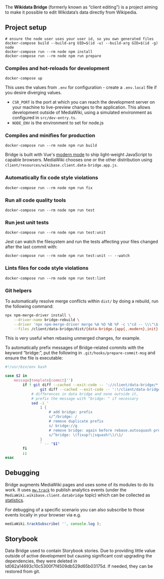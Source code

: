 The **Wikidata Bridge** (formerly known as “client editing”) is a project aiming to make it possible to edit Wikidata’s data directly from Wikipedia.

## Project setup
```
# ensure the node user uses your user id, so you own generated files
docker-compose build --build-arg UID=$(id -u) --build-arg GID=$(id -g) node
docker-compose run --rm node npm install
docker-compose run --rm node npm run prepare
```

### Compiles and hot-reloads for development
```
docker-compose up
```

This uses the values from `.env` for configuration - create a `.env.local` file if you desire diverging values.

* `CSR_PORT` is the port at which you can reach the development server on your machine to live-preview changes to the application. This allows development outside of MediaWiki, using a simulated environment as configured in `src/dev-entry.ts`.
* `NODE_ENV` is the environment to set for node.js


### Compiles and minifies for production
```
docker-compose run --rm node npm run build
```

Bridge is built with Vue's [modern mode](https://cli.vuejs.org/guide/browser-compatibility.html#modern-mode) to ship light-weight JavaScript to capable browsers. MediaWiki chooses one or the other distribution using `client/resources/wikibase.client.data-bridge.app.js`.

### Automatically fix code style violations
```
docker-compose run --rm node npm run fix
```

### Run all code quality tools
```
docker-compose run --rm node npm run test
```

### Run jest unit tests
```
docker-compose run --rm node npm run test:unit
```
Jest can watch the filesystem and run the tests affecting your files changed after the last commit with:
```
docker-compose run --rm node npm run test:unit -- --watch
```

### Lints files for code style violations
```
docker-compose run --rm node npm run test:lint
```

### Git helpers

To automatically resolve merge conflicts within `dist/` by doing a rebuild, run the following command:

```sh
npx npm-merge-driver install \
    --driver-name bridge-rebuild \
    --driver 'npx npm-merge-driver merge %A %O %B %P -c \"cd -- \\\"\$(git rev-parse --show-toplevel)/client/data-bridge\\\" && npm ci && npm run build:app\"' \
    --files /client/data-bridge/dist/{data-bridge.{app{,.modern},init}.js,css/data-bridge.app.css}
```

This is very useful when rebasing unmerged changes, for example.

To automatically prefix messages of Bridge-related commits with the keyword “bridge:”,
put the following in `.git/hooks/prepare-commit-msg` and ensure the file is executable:

```sh
#!/usr/bin/env bash

case $2 in
    message|template|commit|'')
        if ! git diff --cached --exit-code -- '://client/data-bridge/*' > /dev/null &&
                git diff --cached --exit-code -- ':!/client/data-bridge/*' > /dev/null; then
            # differences in data bridge and none outside it,
            # prefix the message with "bridge: " if necessary
            sed -i '
                1 {
                    # add bridge: prefix
                    s/^/bridge: /
                    # remove duplicate prefix
                    s/ bridge://g
                    # remove bridge: again before rebase.autosquash prefixes
                    s/^bridge: \(fixup!\|squash!\)/\1/
                }
                ' -- "$1"
        fi
        ;;
esac
```

## Debugging

Bridge augments MediaWiki pages and uses some of its modules to do its work.
It uses [`mw.track`](https://www.mediawiki.org/wiki/ResourceLoader/Core_modules#mw.track) to publish analytics events (under the `MediaWiki.wikibase.client.databridge` topic) which can be collected as [statistics](https://www.mediawiki.org/wiki/Manual:How_to_debug/en#Statistics).

For debugging of a specific scenario you can also subscribe to those events locally in your browser via e.g.

```javascript
mediaWiki.trackSubscribe( '', console.log );
```

## Storybook

Data Bridge used to contain Storybook stories.
Due to providing little value outside of active development but causing significant cost upgrading the dependencies,
they were deleted in Id062a14693c10c5300f7f4509db529d65b03175d.
If needed, they can be restored from git.
